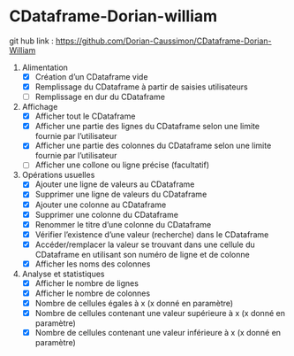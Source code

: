 # CDataframe-Dorian-william
git hub link : https://github.com/Dorian-Caussimon/CDataframe-Dorian-William

1. Alimentation
   -[x] Création d’un CDataframe vide
   -[x] Remplissage du CDataframe à partir de saisies utilisateurs
   -[ ] Remplissage en dur du CDataframe
2. Affichage
   -[x] Afficher tout le CDataframe
   -[x] Afficher une partie des lignes du CDataframe selon une limite fournie par l’utilisateur
   -[x] Afficher une partie des colonnes du CDataframe selon une limite fournie par l’utilisateur
   -[ ] Afficher une collone ou ligne précise (facultatif)
3. Opérations usuelles
   -[x] Ajouter une ligne de valeurs au CDataframe
   -[x] Supprimer une ligne de valeurs du CDataframe
   -[x] Ajouter une colonne au CDataframe
   -[x] Supprimer une colonne du CDataframe
   -[x] Renommer le titre d’une colonne du CDataframe
   -[x] Vérifier l’existence d’une valeur (recherche) dans le CDataframe
   -[x] Accéder/remplacer la valeur se trouvant dans une cellule du CDataframe en utilisant son
   numéro de ligne et de colonne
   -[x] Afficher les noms des colonnes 
4. Analyse et statistiques
   -[x] Afficher le nombre de lignes
   -[x] Afficher le nombre de colonnes
   -[x] Nombre de cellules égales à x (x donné en paramètre)
   -[x] Nombre de cellules contenant une valeur supérieure à x (x donné en paramètre)
   -[x] Nombre de cellules contenant une valeur inférieure à x (x donné en paramètre)